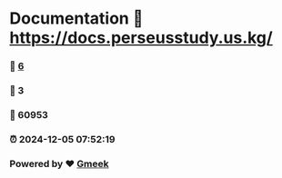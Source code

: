 # Documentation :link: https://docs.perseusstudy.us.kg/ 
### :page_facing_up: [6](https://docs.perseusstudy.us.kg//tag.html) 
### :speech_balloon: 3 
### :hibiscus: 60953 
### :alarm_clock: 2024-12-05 07:52:19 
### Powered by :heart: [Gmeek](https://github.com/Meekdai/Gmeek)
